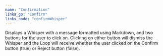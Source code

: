 ```yaml
---
name: "Confirmation"
links_go: "Confirm"
links_node: "confirmWhisper"
---
```

Displays a Whisper with a message formatted using Markdown, and two buttons for the user to click on. Clicking on either button will dismiss the Whisper and the Loop will receive whether the user clicked on the Confirm button (true) or Reject button (false).
